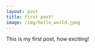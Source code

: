```yaml
---
layout: post
title: First post!
image: /img/hello_world.jpeg
---
```


This is my first post, how exciting!

